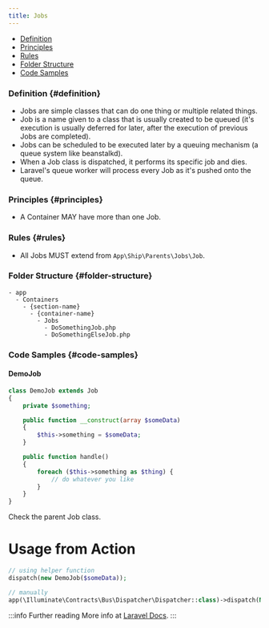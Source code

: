 ```yaml
---
title: Jobs
---
```


* [Definition](#definition)
* [Principles](#principles)
* [Rules](#rules)
* [Folder Structure](#folder-structure)
* [Code Samples](#code-samples)

### Definition {#definition}

 - Jobs are simple classes that can do one thing or multiple related things. 
 - Job is a name given to a class that is usually created to be queued (it's execution is usually deferred for later, after the execution of previous Jobs are completed).
 - Jobs can be scheduled to be executed later by a queuing mechanism (a queue system like beanstalkd).
 - When a Job class is dispatched, it performs its specific job and dies.
 - Laravel's queue worker will process every Job as it's pushed onto the queue.

### Principles {#principles}

- A Container MAY have more than one Job.

### Rules {#rules}

- All Jobs MUST extend from `App\Ship\Parents\Jobs\Job`.

### Folder Structure {#folder-structure}

```
- app
  - Containers
    - {section-name}
      - {container-name}
        - Jobs
          - DoSomethingJob.php
          - DoSomethingElseJob.php
```

### Code Samples {#code-samples}

#### DemoJob

```php
class DemoJob extends Job
{
    private $something;

    public function __construct(array $someData)
    {
        $this->something = $someData;
    }

    public function handle()
    {
        foreach ($this->something as $thing) {
            // do whatever you like
        }
    }
}
```

Check the parent Job class.

# Usage from Action

```php
// using helper function
dispatch(new DemoJob($someData));

// manually
app(\Illuminate\Contracts\Bus\Dispatcher\Dispatcher::class)->dispatch(New DemoJob($someData));
```

:::info Further reading
More info at [Laravel Docs](https://laravel.com/docs/queues).
:::
